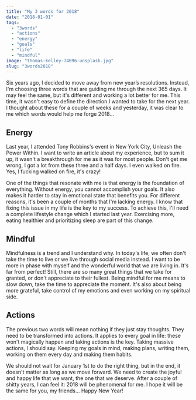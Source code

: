 ```yaml
---
title: "My 3 words for 2018"
date: "2018-01-01"
tags: 
  - "3words"
  - "actions"
  - "energy"
  - "goals"
  - "life"
  - "mindful"
image: "thomas-kelley-74096-unsplash.jpg"
slug: "3words2018"
---
```


Six years ago, I decided to move away from new year’s resolutions. Instead, I'm choosing three words that are guiding me through the next 365 days. It may feel the same, but it's different and working a lot better for me. This time, it wasn't easy to define the direction I wanted to take for the next year. I thought about these for a couple of weeks and yesterday, it was clear to me which words would help me forge 2018...

## Energy

Last year, I attended Tony Robbins's event in New York City, Unleash the Power Within. I want to write an article about my experience, but to sum it up, it wasn't a breakthrough for me as it was for most people. Don't get me wrong, I got a lot from these three and a half days. I even walked on fire. Yes, I fucking walked on fire, it's crazy!

One of the things that resonate with me is that energy is the foundation of everything. Without energy, you cannot accomplish your goals. It also makes it harder to stay in emotional state that benefits you. For different reasons, it's been a couple of months that I'm lacking energy. I know that fixing this issue in my life is the key to my success. To achieve this, I'll need a complete lifestyle change which I started last year. Exercising more, eating healthier and prioritizing sleep are part of this change.

## Mindful

Mindfulness is a trend and I understand why. In today's life, we often don't take the time to live or we live through social media instead. I want to be more in phase with myself and the wonderful world that we are living in. It's far from perfect! Still, there are so many great things that we take for granted, or don't appreciate to their fullest. Being mindful for me means to slow down, take the time to appreciate the moment. It's also about being more grateful, take control of my emotions and even working on my spiritual side.

## Actions

The previous two words will mean nothing if they just stay thoughts. They need to be transformed into actions. It applies to every goal in life: these won't magically happen and taking actions is the key. Taking massive actions, I should say. Keeping my goals in mind, making plans, writing them, working on them every day and making them habits.

We should not wait for January 1st to do the right thing, but in the end, it doesn't matter as long as we move forward. We need to create the joyful and happy life that we want, the one that we deserve. After a couple of shitty years, I can feel it: 2018 will be phenomenal for me. I hope it will be the same for you, my friends... Happy New Year!
